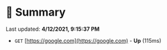 # 📖 Summary
Last updated: **4/12/2021, 9:15:37 PM**

- `GET` [https://google.com](https://google.com) - **Up** (115ms)
